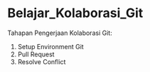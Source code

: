 # Belajar_Kolaborasi_Git
Tahapan Pengerjaan Kolaborasi Git:
1. Setup Environment Git
2. Pull Request
3. Resolve Conflict